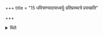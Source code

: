+++
title = "15 धवित्राण्यादायाध्वर्युः प्रतिप्रस्थात्रे प्रयच्छति"

+++

<details><summary>थिते</summary>

धवित्राण्यादायाध्वर्युः प्रतिप्रस्थात्रे प्रयच्छति । तानि प्रतिप्रस्थाताग्रेणाहवनीयं पर्याहृत्य सम्राडासन्द्यां सादयति १५
</details>
